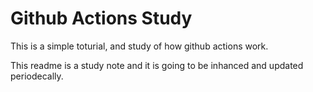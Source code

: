# Github Actions Study

This is a simple toturial, and study of how github actions work.

This readme is a study note and it is going to be inhanced and updated periodecally.

